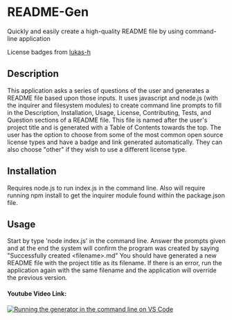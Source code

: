 # README-Gen
Quickly and easily create a high-quality README file by using command-line application

License badges from [lukas-h](https://gist.github.com/lukas-h/2a5d00690736b4c3a7ba)

## Description
This application asks a series of questions of the user and generates a README file based upon those inputs. It uses javascript and node.js (with the inquirer and filesystem modules) to create command line prompts to fill in the Description, Installation, Usage, License, Contributing, Tests, and Question sections of a README file. This file is named after the user's project title and is generated with a Table of Contents towards the top. The user has the option to choose from some of the most common open source license types and have a badge and link generated automatically. They can also choose "other" if they wish to use a different license type.

## Installation
Requires node.js to run index.js in the command line. Also will require running npm install to get the inquirer module found within the package.json file. 

## Usage
Start by type 'node index.js' in the command line. Answer the prompts given and at the end the system will confirm the program was created by saying "Successfully created \<filename>.md" You should have generated a new README file with the project title as its filename. If there is an error, run the application again with the same filename and the application will override the previous version. 

#### Youtube Video Link:
[![Running the generator in the command line on VS Code](https://img.youtube.com/vi/RxkXWY0G2I4/0.jpg)](https://www.youtube.com/watch?v=RxkXWY0G2I4 "README Generator")

